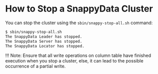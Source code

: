 <a id="howto-stopcluster"></a>
# How to Stop a SnappyData Cluster

You can stop the cluster using the `sbin/snappy-stop-all.sh` command:

```bash
$ sbin/snappy-stop-all.sh
The SnappyData Leader has stopped.
The SnappyData Server has stopped.
The SnappyData Locator has stopped.
```
!!! Note:
	Ensure that all write operations on column table have finished execution when you stop a cluster, else, it can lead to the possible occurrence of a partial write.
